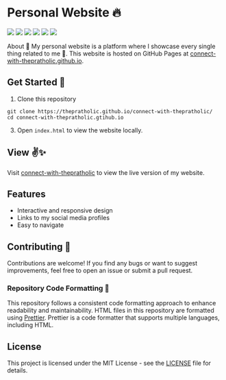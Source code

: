 # Personal Website 🔥

<p>
<img src="https://img.shields.io/badge/html5-E34F26?logo=html5&logoColor=white" />
<img src="https://img.shields.io/badge/css3-1572B6?logo=css3&logoColor=white" />
<img src="https://img.shields.io/badge/bootstrap-563D7C?logo=bootstrap&logoColor=white" />
<img src="https://img.shields.io/badge/Github-181717?logo=github&logoColor=white" />
<img src="https://img.shields.io/badge/GIT-E44C30?logo=git&logoColor=white" />
<img src="https://img.shields.io/badge/prettier-1A2C34?logo=prettier&logoColor=white" />
</p>

About
🙌 My personal website is a platform where I showcase every single thing related to me 🌈. This website is hosted on GitHub Pages at [connect-with-thepratholic.github.io](https://thepratholic.github.io/connect-with-thepratholic/).

## Get Started 🌱

1. Clone this repository

```
git clone https://thepratholic.github.io/connect-with-thepratholic/
cd connect-with-thepratholic.gtihub.io
```

3. Open `index.html` to view the website locally.

## View ✌✨

Visit [connect-with-thepratholic](https://thepratholic.github.io/connect-with-thepratholic/) to view the live version of my website.

## Features

- Interactive and responsive design
- Links to my social media profiles
- Easy to navigate

## Contributing 🤝

Contributions are welcome! If you find any bugs or want to suggest improvements, feel free to open an issue or submit a pull request.

### Repository Code Formatting 🧩

This repository follows a consistent code formatting approach to enhance readability and maintainability.
HTML files in this repository are formatted using [Prettier](https://prettier.io/). Prettier is a code formatter that supports multiple languages, including HTML.

## License

This project is licensed under the MIT License - see the [LICENSE](LICENSE) file for details.
